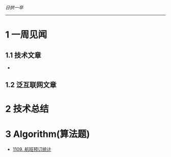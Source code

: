
*日拱一卒*

_________________

# 1 一周见闻

## 1.1 技术文章
+

## 1.2 泛互联网文章



# 2 技术总结



# 3 Algorithm(算法题)

+ [1109. 航班预订统计](https://leetcode.cn/problems/corporate-flight-bookings/description/)
```java

```



















